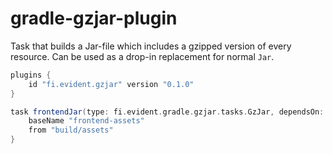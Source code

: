 # gradle-gzjar-plugin

Task that builds a Jar-file which includes a gzipped version of
every resource. Can be used as a drop-in replacement for normal `Jar`.

```groovy
plugins {
    id "fi.evident.gzjar" version "0.1.0"
}

task frontendJar(type: fi.evident.gradle.gzjar.tasks.GzJar, dependsOn: buildAssets) {
    baseName "frontend-assets"
    from "build/assets"
}

```
